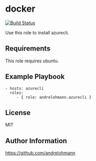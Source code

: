 docker
======

[![Build Status](https://travis-ci.org/andrelohmann/ansible-role-azurecli.svg?branch=master)](https://travis-ci.org/andrelohmann/ansible-role-azurecli)

Use this role to install azurecli.

Requirements
------------

This role requires ubuntu.

Example Playbook
----------------

    - hosts: azurecli
      roles:
         - { role: andrelohmann.azurecli }

License
-------

MIT

Author Information
------------------

https://github.com/andrelohmann
